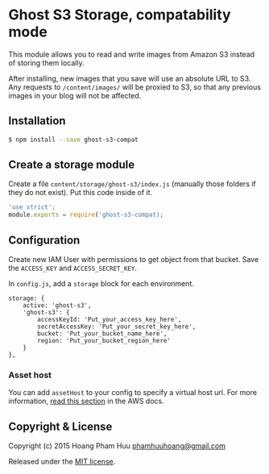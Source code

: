 # Ghost S3 Storage, compatability mode

This module allows you to read and write images from Amazon S3 instead of
storing them locally.

After installing, new images that you save will use an absolute URL to S3. Any
requests to `/content/images/` will be proxied to S3, so that any previous
images in your blog will not be affected.

## Installation

```bash
$ npm install --save ghost-s3-compat
```

## Create a storage module

Create a file `content/storage/ghost-s3/index.js` (manually those folders if
they do not exist). Put this code inside of it.

```javascript
'use strict';
module.exports = require('ghost-s3-compat);
```

## Configuration

Create new IAM User with permissions to get object from that bucket. Save the
`ACCESS_KEY` and `ACCESS_SECRET_KEY`.

In `config.js`, add a `storage` block for each environment.

    storage: {
        active: 'ghost-s3',
        'ghost-s3': {
            accessKeyId: 'Put_your_access_key_here',
            secretAccessKey: 'Put_your_secret_key_here',
            bucket: 'Put_your_bucket_name_here',
            region: 'Put_your_bucket_region_here'
        }
    },

### Asset host

You can add `assetHost` to your config to specify a virtual host url. For more
information, [read this section](http://docs.aws.amazon.com/AmazonS3/latest/dev/VirtualHosting.html)
in the AWS docs.

## Copyright & License

Copyright (c) 2015 Hoang Pham Huu <phamhuuhoang@gmail.com>

Released under the [MIT license](https://github.com/muzix/ghost-s3/blob/master/LICENSE).
